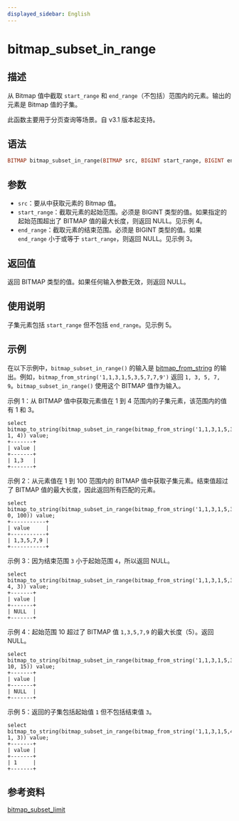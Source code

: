 ```yaml
---
displayed_sidebar: English
---
```


# bitmap_subset_in_range

## 描述

从 Bitmap 值中截取 `start_range` 和 `end_range`（不包括）范围内的元素。输出的元素是 Bitmap 值的子集。

此函数主要用于分页查询等场景。自 v3.1 版本起支持。

## 语法

```Haskell
BITMAP bitmap_subset_in_range(BITMAP src, BIGINT start_range, BIGINT end_range)
```

## 参数

- `src`：要从中获取元素的 Bitmap 值。
- `start_range`：截取元素的起始范围。必须是 BIGINT 类型的值。如果指定的起始范围超出了 BITMAP 值的最大长度，则返回 NULL。见示例 4。
- `end_range`：截取元素的结束范围。必须是 BIGINT 类型的值。如果 `end_range` 小于或等于 `start_range`，则返回 NULL。见示例 3。

## 返回值

返回 BITMAP 类型的值。如果任何输入参数无效，则返回 NULL。

## 使用说明

子集元素包括 `start_range` 但不包括 `end_range`。见示例 5。

## 示例

在以下示例中，`bitmap_subset_in_range()` 的输入是 [bitmap_from_string](./bitmap_from_string.md) 的输出。例如，`bitmap_from_string('1,1,3,1,5,3,5,7,7,9')` 返回 `1, 3, 5, 7, 9`。`bitmap_subset_in_range()` 使用这个 BITMAP 值作为输入。

示例 1：从 BITMAP 值中获取元素值在 1 到 4 范围内的子集元素，该范围内的值有 1 和 3。

```Plaintext
select bitmap_to_string(bitmap_subset_in_range(bitmap_from_string('1,1,3,1,5,3,5,7,7,9'), 1, 4)) value;
+-------+
| value |
+-------+
| 1,3   |
+-------+
```

示例 2：从元素值在 1 到 100 范围内的 BITMAP 值中获取子集元素。结束值超过了 BITMAP 值的最大长度，因此返回所有匹配的元素。

```Plaintext
select bitmap_to_string(bitmap_subset_in_range(bitmap_from_string('1,1,3,1,5,3,5,7,7,9'), 0, 100)) value;
+-----------+
| value     |
+-----------+
| 1,3,5,7,9 |
+-----------+
```

示例 3：因为结束范围 `3` 小于起始范围 `4`，所以返回 NULL。

```Plaintext
select bitmap_to_string(bitmap_subset_in_range(bitmap_from_string('1,1,3,1,5,3,5,7,7,9'), 4, 3)) value;
+-------+
| value |
+-------+
| NULL  |
+-------+
```

示例 4：起始范围 10 超过了 BITMAP 值 `1,3,5,7,9` 的最大长度（5）。返回 NULL。

```Plain
select bitmap_to_string(bitmap_subset_in_range(bitmap_from_string('1,1,3,1,5,3,5,7,7,9'), 10, 15)) value;
+-------+
| value |
+-------+
| NULL  |
+-------+
```

示例 5：返回的子集包括起始值 `1` 但不包括结束值 `3`。

```plaintext
select bitmap_to_string(bitmap_subset_in_range(bitmap_from_string('1,1,3,1,5,4,5,6,7,9'), 1, 3)) value;
+-------+
| value |
+-------+
| 1     |
+-------+
```

## 参考资料

[bitmap_subset_limit](./bitmap_subset_limit.md)